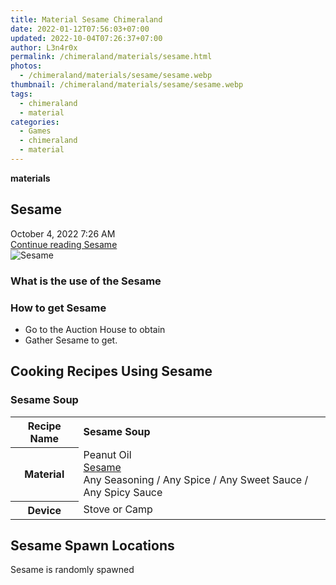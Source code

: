 ```yaml
---
title: Material Sesame Chimeraland
date: 2022-01-12T07:56:03+07:00
updated: 2022-10-04T07:26:37+07:00
author: L3n4r0x
permalink: /chimeraland/materials/sesame.html
photos:
  - /chimeraland/materials/sesame/sesame.webp
thumbnail: /chimeraland/materials/sesame/sesame.webp
tags:
  - chimeraland
  - material
categories:
  - Games
  - chimeraland
  - material
---
```


<link
  rel="stylesheet"
  href="https://rawcdn.githack.com/dimaslanjaka/Web-Manajemen/870a349/css/bootstrap-5-3-0-alpha3-wrapper.css"
/>
<section id="bootstrap-wrapper">
  <div data-bs-theme="dark">
    <div
      class="row g-0 border rounded overflow-hidden flex-md-row mb-4 shadow-sm position-relative bg-dark text-light"
    >
      <div class="col p-4 d-flex flex-column position-static">
        <strong class="d-inline-block mb-2 text-success">materials</strong>
        <h2 class="mb-0">Sesame</h2>
        <div class="mb-1 text-muted">October 4, 2022 7:26 AM</div>
        <a
          href="/chimeraland/materials/sesame.html"
          class="stretched-link d-none text-primary"
          >Continue reading Sesame</a
        >
      </div>
      <div class="col-auto d-none d-md-block d-lg-block">
        <img
          src="https://www.webmanajemen.com/chimeraland/materials/sesame/sesame.webp"
          alt="Sesame"
        />
      </div>
    </div>
    <div class="row">
      <div class="col-lg-6 col-12 mb-2">
        <div class="card">
          <div class="card-body">
            <h3 class="card-title">What is the use of the Sesame</h3>
            <div class="card-text"><ul></ul></div>
          </div>
        </div>
      </div>
      <div class="col-lg-6 col-12 mb-2">
        <div class="card">
          <div class="card-body">
            <h3 class="card-title">How to get Sesame</h3>
            <div class="card-text">
              <ul>
                <li>Go to the Auction House to obtain</li>
                <li>Gather Sesame to get.</li>
              </ul>
            </div>
          </div>
        </div>
      </div>
      <div class="col-12 mb-2">
        <h2 id="cookable">Cooking Recipes Using Sesame</h2>
        <div id="recipe-sesame-soup">
          <h3 id="item-sesame-soup">Sesame Soup</h3>
          <div class="mb-2">
            <table class="table">
              <tr>
                <th>Recipe Name</th>
                <td><b>Sesame Soup</b></td>
              </tr>
              <tr>
                <th>Material</th>
                <td>
                  Peanut Oil<br /><a
                    class="text-decoration-none text-primary"
                    href="/chimeraland/materials/sesame.html"
                    >Sesame</a
                  ><br />Any Seasoning<span> / </span>Any Spice<span> / </span
                  >Any Sweet Sauce<span> / </span>Any Spicy Sauce
                </td>
              </tr>
              <tr>
                <th>Device</th>
                <td>Stove or Camp</td>
              </tr>
            </table>
          </div>
        </div>
      </div>
      <div class="col-12 mb-2">
        <h2>Sesame Spawn Locations</h2>
        <p>Sesame is randomly spawned</p>
      </div>
    </div>
  </div>
</section>
